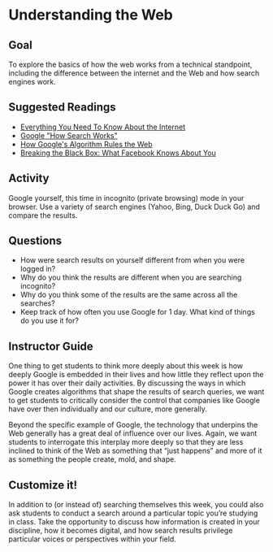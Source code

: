 # Understanding the Web

## Goal

To explore the basics of how the web works from a technical standpoint, including the difference between the internet and the Web and how search engines work.

## Suggested Readings

* [Everything You Need To Know About the Internet](https://www.theguardian.com/technology/2010/jun/20/internet-everything-need-to-know)
* [Google "How Search Works"](https://www.google.com/insidesearch/howsearchworks/thestory/)
* [How Google's Algorithm Rules the Web](http://www.wired.com/2010/02/ff_google_algorithm/)
* [Breaking the Black Box: What Facebook Knows About You](https://www.propublica.org/article/breaking-the-black-box-what-facebook-knows-about-you)

## Activity

Google yourself, this time in incognito (private browsing) mode in your browser. Use a variety of search engines (Yahoo, Bing, Duck Duck Go) and compare the results.

## Questions

* How were search results on yourself different from when you were logged in?
* Why do you think the results are different when you are searching incognito?
* Why do you think some of the results are the same across all the searches?
* Keep track of how often you use Google for 1 day. What kind of things do you use it for?

## Instructor Guide

One thing to get students to think more deeply about this week is how deeply Google is embedded in their lives and how little they reflect upon the power it has over their daily activities. By discussing the ways in which Google creates algorithms that shape the results of search queries, we want to get students to critically consider the control that companies like Google have over then individually and our culture, more generally.

Beyond the specific example of Google, the technology that underpins the Web generally has a great deal of influence over our lives. Again, we want students to interrogate this interplay more deeply so that they are less inclined to think of the Web as something that “just happens” and more of it as something the people create, mold, and shape.

## Customize it!

In addition to (or instead of) searching themselves this week, you could also ask students to conduct a search around a particular topic you’re studying in class. Take the opportunity to discuss how information is created in your discipline, how it becomes digital, and how search results privilege particular voices or perspectives within your field.
